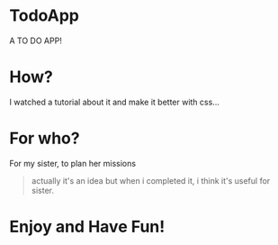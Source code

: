 # TodoApp
A TO DO APP!

# How?

I watched a tutorial about it and make it better with css...

# For who?

For my sister, to plan her missions
> actually it's an idea but when i completed it, i think it's useful for sister.

# Enjoy and Have Fun!
